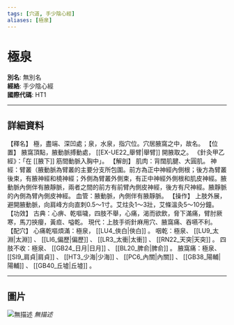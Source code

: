 ```yaml
---
tags: [穴道, 手少陰心經]
aliases: [極泉]
---
```


# 極泉

**別名**: 無別名  
**經絡**: 手少陰心經  
**國際代碼**: HT1  

---

## 詳細資料
【釋名】
極，盡端、深凹處；泉，水泉，指穴位。穴居腋窩之中，故名。
【位置】
腋窩頂點，腋動脈搏動處， [[EX-UE22_舉臂|舉臂]] 開腋取之。
《針灸甲乙經》：「在 [[腋下]] 筋間動脈入胸中」。
【解剖】
肌肉：背闊肌腱、大圓肌。
神經：臂叢（腋動脈為臂叢的主要分支所包圍。前方為正中神經內側根；後方為臂叢後束，有腋神經和橈神經；外側為臂叢外側束，有正中神經外側根和肌皮神經。腋動脈內側伴有腋靜脈，兩者之間的前方有前臂內側皮神經，後方有尺神經。腋靜脈的內側為臂內側皮神經。
血管：腋動脈，內側伴有腋靜脈。
【操作】
上肢外展，避開腋動脈，向肩峰方向直刺0.5～1寸。艾炷灸1～3壯，艾條溫灸5～10分鐘。
【功效】
古典：心痹、乾嘔噦，四肢不舉，心痛，渴而欲飲，脅下滿痛，臂肘厥寒，馬刀挾癭，黃疸、嗌乾。
現代：上肢手術針麻用穴、腋窩痛、吞嚥不利。
【配穴】
心痛乾嘔煩滿：極泉， [[LU4_俠白|俠白]] 。
咽乾：極泉、 [[LU9_太淵|太淵]] 、 [[LI6_偏歷|偏歷]] 、 [[LR3_太衝|太衝]] 、 [[RN22_天突|天突]] 。
四肢不收：極泉、 [[GB24_日月|日月]] 、 [[BL20_脾俞|脾俞]] 。
腋窩痛：極泉、 [[SI9_肩貞|肩貞]] 、 [[HT3_少海|少海]] 、 [[PC6_內關|內關]] 、 [[GB38_陽輔|陽輔]] 、 [[GB40_丘墟|丘墟]] 。

---

## 圖片
![無描述](https://yibian.hopto.org/pic/shu16/182.gif)
_無描述_

